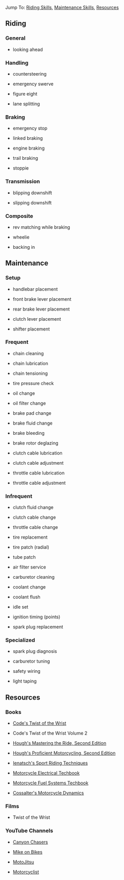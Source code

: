 Jump To: [Riding Skills](#riding), [Maintenance Skills](#maintenance), [Resources](#resources)

<h2 id="riding">Riding</h2>

### General

- looking ahead

### Handling

- countersteering

- emergency swerve

- figure eight

- lane splitting

### Braking

- emergency stop

- linked braking

- engine braking

- trail braking

- stoppie

### Transmission

- blipping downshift

- slipping downshift

### Composite

- rev matching while braking

- wheelie

- backing in

<h2 id="maintenance">Maintenance</h2>

### Setup

- handlebar placement

- front brake lever placement

- rear brake lever placement

- clutch lever placement

- shifter placement

### Frequent

- chain cleaning

- chain lubrication

- chain tensioning

- tire pressure check

- oil change

- oil filter change

- brake pad change

- brake fluid change

- brake bleeding

- brake rotor deglazing

- clutch cable lubrication

- clutch cable adjustment

- throttle cable lubrication

- throttle cable adjustment

### Infrequent

- clutch fluid change

- clutch cable change

- throttle cable change

- tire replacement

- tire patch (radial)

- tube patch

- air filter service

- carburetor cleaning

- coolant change

- coolant flush

- idle set

- ignition timing (points)

- spark plug replacement

### Specialized

- spark plug diagnosis

- carburetor tuning

- safety wiring

- light taping

<h2 id="resources">Resources</h2>

### Books

- [Code's Twist of the Wrist](https://lccn.loc.gov/82073771)

- Code's Twist of the Wrist Volume 2

- [Hough's Mastering the Ride, Second Edition](https://lccn.loc.gov/2012000847)

- [Hough's Proficient Motorcycling, Second Edition](https://lccn.loc.gov/2007035379)

- [Ienatsch's Sport Riding Techniques](https://lccn.loc.gov/2003100263)

- [Motorcycle Electrical Techbook](https://lccn.loc.gov/98071630)

- [Motorcycle Fuel Systems Techbook](https://lccn.loc.gov/98075324)

- [Cossalter's Motorcycle Dynamics](https://lccn.loc.gov/2002106290)

### Films

- Twist of the Wrist

### YouTube Channels

- [Canyon Chasers](https://www.youtube.com/user/canyonchaser)

- [Mike on Bikes](https://www.youtube.com/channel/UC3s6-k8S8pX2JzeRzYS24UQ)

- [MotoJitsu](https://www.youtube.com/channel/UC0FFFneMi9GwRHUsuBjM0jA)

- [Motorcyclist](https://www.youtube.com/user/MotorcyclistMag)
